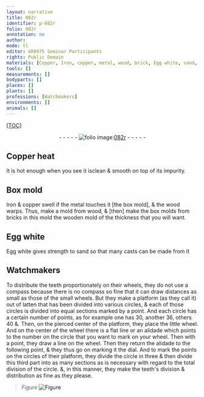 ```yaml
---
layout: narrative
title: 082r
identifier: p-082r
folio: 082r
annotation: no
author:
mode: tl
editor: GR8975 Seminar Participants
rights: Public Domain
materials: [Copper, Iron, copper, metal, wood, brick, Egg white, sand, latten]
tools: []
measurements: []
bodyparts: []
places: []
plants: []
professions: [Watchmakers]
environments: []
animals: []
---
```


<p><a href="{{ site.baseurl }}/diplomatic/">[TOC]</a></p><div class="folio" align="center">- - - - - <a href="http://gallica.bnf.fr/ark:/12148/btv1b10500001g/f169.image" target="_blank"><img src="https://cu-mkp.github.io/2017-workshop-edition/assets/photo-icon.png" alt="folio image: " style="display:inline-block; margin-bottom:-3px;"/>082r</a> - - - - - </div>  
  

## <span class="m">Copper</span> heat

 
It is hot enough when you see it <span class="sup">is</span>clean & smooth on top of its impurity.
 
 
  

## Box mold

 
<span class="m">Iron</span> & <span class="m">copper</span> swell if the <span class="m">metal</span> touches it [the box mold], & the <span class="m">wood</span> warps. Thus, make a mold from <span class="m">wood</span>, & [then] make the box molds from <span class="m">brick</span>s in this mold <span class="sup">the <span class="m">wood</span>en mold</span> of the thickness that you will want.
 
 
  

## <span class="m">Egg white</span>

 
<span class="m">Egg white</span> gives strength to <span class="m">sand</span> so that many casts <span class="sup">can be</span> made from it
 
 
  

## <span class="pro">Watchmakers</span>

 
To distribute the teeth proportionately on their wheels, they do not use a compass because there is no compass so fine that it can draw distances as small as those of the small wheels. But they make a platform (as they call it) out of <span class="m">latten</span> <span class="sup">that has been</span> divided into various circles, & each <span class="sup">of those</span> circle<span class="sup">s</span> is divided into equal sections marked by a point. And each circle has a certain number <span class="sup">of points</span>, as <span class="sup">for example</span> one <span class="sup">has</span> 30, another 36, others 40 &. Then, on the pierced center of the platform, they place the little wheel. And on the center of the wheel <span class="sup">there is</span> a flat line or an alidade which points to the number on the circle that you want to mark on your wheel. Then with a point, they draw a line on the wheel. Then they return the alidade to the following point, & they thus go on marking it <span class="sup">the dial</span>. And to mark the points on the circles of their platform, they divide the circle in three & then divide this third part into as many sections as is necessary with regard to the total division of the circle. &, in this manner, they make the teeth's division & distribution as fine as they please.
 
> *Figure*
> <a href="https://drive.google.com/open?id=0B9-oNrvWdlO5MG1jZS1LOUE2QWs" target="_blank"><img src="https://cu-mkp.github.io/GR8975-edition/assets/photo-icon.png" alt="Figure" style="display:inline-block; margin-bottom:-3px;"/></a>
 
